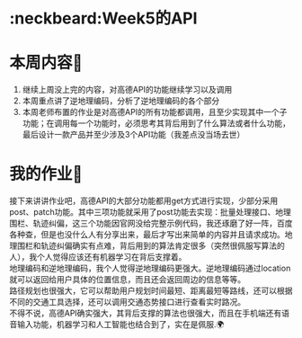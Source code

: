 # :neckbeard:Week5的API
# 本周内容:bow:
1. 继续上周没上完的内容，对高德API的功能继续学习以及调用
2. 本周重点讲了逆地理编码，分析了逆地理编码的各个部分
3. 本周老师布置的作业是对高德API的所有功能都调用，且至少实现其中一个子功能；在调用每一个功能时，必须思考其背后用到了什么算法或者什么功能，最后设计一款产品并至少涉及3个API功能（我差点没当场去世）
# 我的作业:baby:
   接下来讲讲作业吧，高德API的大部分功能都用get方式进行实现，少部分采用post、patch功能。其中三项功能就采用了post功能去实现：批量处理接口、地理围栏、轨迹纠偏，这三个功能因官网没给完整示例代码，我还琢磨了好一阵，百度各种查，但是也没什么人有分享出来，最后才写出来简单的内容并且请求成功。地理围栏和轨迹纠偏确实有点难，背后用到的算法肯定很多（突然很佩服写算法的人），我个人觉得应该还有机器学习在背后支撑着。   
   地理编码和逆地理编码，我个人觉得逆地理编码更强大。逆地理编码通过location就可以返回给用户具体的位置信息，而且还会返回周边的信息等等。   
   路径规划也很强大，它可以帮助用户规划时间最短、距离最短等路线，还可以根据不同的交通工具选择，还可以调用交通态势接口进行查看实时路况。   
   不得不说，高德API确实强大，其背后支撑的算法也很强大，而且在手机端还有语音输入功能，机器学习和人工智能也结合到了，实在是佩服.:earth_africa:
